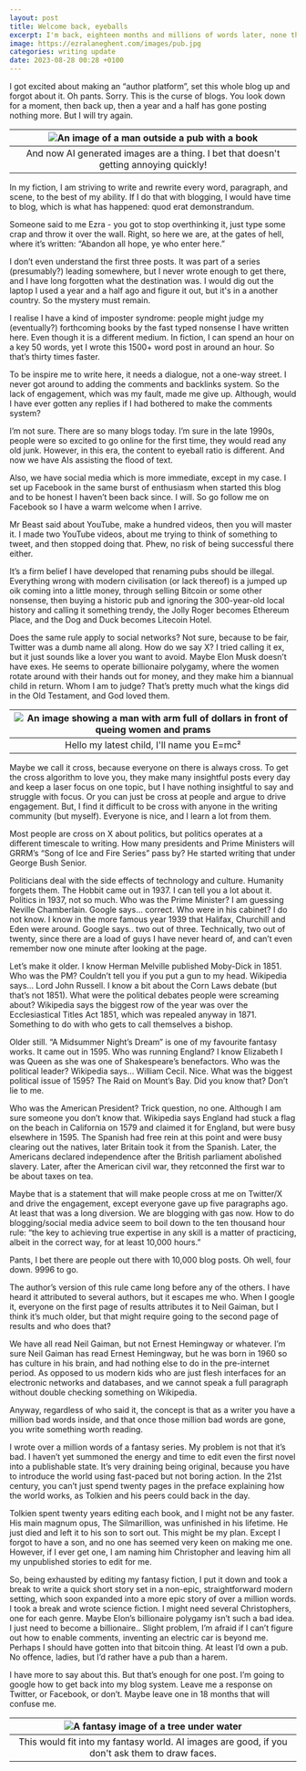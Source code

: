 ```yaml
---
layout: post
title: Welcome back, eyeballs
excerpt: I'm back, eighteen months and millions of words later, none the wiser 
image: https://ezralaneghent.com/images/pub.jpg
categories: writing update
date: 2023-08-28 00:28 +0100
---
```

I got excited about making an “author platform”, set this whole blog up and forgot about it. Oh pants. Sorry. This is the curse of blogs. You look down for a moment, then back up, then a year and a half has gone posting nothing more. But I will try again. 

| ![An image of a man outside a pub with a book]({{site.url}}/images/pub.png) | 
|:--:| 
| And now AI generated images are a thing. I bet that doesn't getting annoying quickly! |

In my fiction, I am striving to write and rewrite every word, paragraph, and scene, to the best of my ability. If I do that with blogging, I would have time to blog, which is what has happened: quod erat demonstrandum.

Someone said to me Ezra - you got to stop overthinking it, just type some crap and throw it over the wall. Right, so here we are, at the gates of hell, where it’s written: “Abandon all hope, ye who enter here.”

I don’t even understand the first three posts. It was part of a series (presumably?) leading somewhere, but I never wrote enough to get there, and I have long forgotten what the destination was. I would dig out the laptop I used a year and a half ago and figure it out, but it's in a another country. So the mystery must remain.

I realise I have a kind of imposter syndrome: people might judge my (eventually?) forthcoming books by the fast typed nonsense I have written here. Even though it is a different medium. In fiction, I can spend an hour on a key 50 words, yet I wrote this 1500+ word post in around an hour. So that’s thirty times faster. 

To be inspire me to write here, it needs a dialogue, not a one-way street. I never got around to adding the comments and backlinks system. So the lack of engagement, which was my fault, made me give up. Although, would I have ever gotten any replies if I had bothered to make the comments system? 

I’m not sure. There are so many blogs today. I’m sure in the late 1990s, people were so excited to go online for the first time, they would read any old junk. However, in this era, the content to eyeball ratio is different. And now we have AIs assisting the flood of text.

Also, we have social media which is more immediate, except in my case. I set up Facebook in the same burst of enthusiasm when started this blog and to be honest I haven’t been back since. I will. So go follow me on Facebook so I have a warm welcome when I arrive.

Mr Beast said about YouTube, make a hundred videos, then you will master it. I made two YouTube videos, about me trying to think of something to tweet, and then stopped doing that. Phew, no risk of being successful there either.

It’s a firm belief I have developed that renaming pubs should be illegal. Everything wrong with modern civilisation (or lack thereof) is a jumped up oik coming into a little money, through selling Bitcoin or some other nonsense, then buying a historic pub and ignoring the 300-year-old local history and calling it something trendy, the Jolly Roger becomes Ethereum Place, and the Dog and Duck becomes Litecoin Hotel.

Does the same rule apply to social networks? Not sure, because to be fair, Twitter was a dumb name all along. How do we say X? I tried calling it ex, but it just sounds like a lover you want to avoid. Maybe Elon Musk doesn’t have exes. He seems to operate billionaire polygamy, where the women rotate around with their hands out for money, and they make him a biannual child in return. Whom I am to judge? That’s pretty much what the kings did in the Old Testament, and God loved them.

| ![An image showing a man with arm full of dollars in front of queing women and prams ]({{site.url}}/images/billionare.png) | 
|:--:| 
| Hello my latest child, I'll name you E=mc² |

Maybe we call it cross, because everyone on there is always cross. To get the cross algorithm to love you, they make many insightful posts every day and keep a laser focus on one topic, but I have nothing insightful to say and struggle with focus. Or you can just be cross at people and argue to drive engagement. But, I find it difficult to be cross with anyone in the writing community (but myself). Everyone is nice, and I learn a lot from them. 

Most people are cross on X about politics, but politics operates at a different timescale to writing. How many presidents and Prime Ministers will GRRM’s “Song of Ice and Fire Series” pass by? He started writing that under George Bush Senior.

Politicians deal with the side effects of technology and culture. Humanity forgets them. The Hobbit came out in 1937. I can tell you a lot about it. Politics in 1937, not so much. Who was the Prime Minister? I am guessing Neville Chamberlain. Google says… correct. Who were in his cabinet? I do not know. I know in the more famous year 1939 that Halifax, Churchill and Eden were around. Google says.. two out of three. Technically, two out of twenty, since there are a load of guys I have never heard of, and can’t even remember now one minute after looking at the page.

Let’s make it older. I know Herman Melville published Moby-Dick in 1851. Who was the PM? Couldn’t tell you if you put a gun to my head. Wikipedia says… Lord John Russell. I know a bit about the Corn Laws debate (but that’s not 1851). What were the political debates people were screaming about? Wikipedia says the biggest row of the year was over the Ecclesiastical Titles Act 1851, which was repealed anyway in 1871. Something to do with who gets to call themselves a bishop.

Older still. “A Midsummer Night’s Dream” is one of my favourite fantasy works. It came out in 1595. Who was running England? I know Elizabeth I was Queen as she was one of Shakespeare’s benefactors. Who was the political leader? Wikipedia says… William Cecil. Nice. What was the biggest political issue of 1595? The Raid on Mount’s Bay. Did you know that? Don’t lie to me.

Who was the American President? Trick question, no one. Although I am sure someone you don’t know that. Wikipedia says England had stuck a flag on the beach in California on 1579 and claimed it for England, but were busy elsewhere in 1595. The Spanish had free rein at this point and were busy clearing out the natives, later Britain took it from the Spanish. Later, the Americans declared independence after the British parliament abolished slavery. Later, after the American civil war, they retconned the first war to be about taxes on tea.

Maybe that is a statement that will make people cross at me on Twitter/X and drive the engagement, except everyone gave up five paragraphs ago. At least that was a long diversion. We are blogging with gas now. How to do blogging/social media advice seem to boil down to the ten thousand hour rule: “the key to achieving true expertise in any skill is a matter of practicing, albeit in the correct way, for at least 10,000 hours.”

Pants, I bet there are people out there with 10,000 blog posts. Oh well, four down. 9996 to go.

The author’s version of this rule came long before any of the others. I have heard it attributed to several authors, but it escapes me who. When I google it, everyone on the first page of results attributes it to Neil Gaiman, but I think it’s much older, but that might require going to the second page of results and who does that?

We have all read Neil Gaiman, but not Ernest Hemingway or whatever. I’m sure Neil Gaiman has read Ernest Hemingway, but he was born in 1960 so has culture in his brain, and had nothing else to do in the pre-internet period. As opposed to us modern kids who are just flesh interfaces for an electronic networks and databases, and we cannot speak a full paragraph without double checking something on Wikipedia.  

Anyway, regardless of who said it, the concept is that as a writer you have a million bad words inside, and that once those million bad words are gone, you write something worth reading. 

I wrote over a million words of a fantasy series. My problem is not that it’s bad. I haven’t yet summoned the energy and time to edit even the first novel into a publishable state. It’s very draining being original, because you have to introduce the world using fast-paced but not boring action. In the 21st century, you can’t just spend twenty pages in the preface explaining how the world works, as Tolkien and his peers could back in the day. 

Tolkien spent twenty years editing each book, and I might not be any faster. His main magnum opus, The Silmarillion, was unfinished in his lifetime. He just died and left it to his son to sort out. This might be my plan. Except I forgot to have a son, and no one has seemed very keen on making me one. However, if I ever get one, I am naming him Christopher and leaving him all my unpublished stories to edit for me.

So, being exhausted by editing my fantasy fiction, I put it down and took a break to write a quick short story set in a non-epic, straightforward modern setting, which soon expanded into a more epic story of over a million words. I took a break and wrote science fiction. I might need several Christophers, one for each genre. Maybe Elon’s billionaire polygamy isn’t such a bad idea. I just need to become a billionaire.. Slight problem, I’m afraid if I can’t figure out how to enable comments, inventing an electric car is beyond me. Perhaps I should have gotten into that bitcoin thing. At least I’d own a pub. No offence, ladies, but I’d rather have a pub than a harem.

I have more to say about this. But that’s enough for one post. I’m going to google how to get back into my blog system. Leave me a response on Twitter, or Facebook, or don’t. Maybe leave one in 18 months that will confuse me.

| ![A fantasy image of a tree under water]({{site.url}}/images/treeunderwater.png) |
|:--:| 
| This would fit into my fantasy world. AI images are good, if you don't ask them to draw faces. |